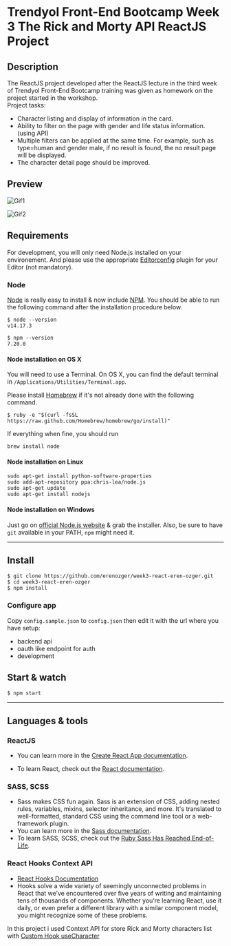# Trendyol Front-End Bootcamp Week 3 The Rick and Morty API ReactJS Project

## Description
The ReactJS project developed after the ReactJS lecture in the third week of Trendyol Front-End Bootcamp training was given as homework on the project started in the workshop. <br>
Project tasks:
* Character listing and display of information in the card.
* Ability to filter on the page with gender and life status information. (using API)
* Multiple filters can be applied at the same time. For example, such as type=human and gender male, if no result is found, the no result page will be displayed.
* The character detail page should be improved.

## Preview

![Gif1](public/assets/rm_trendyol_week3_gif1.gif)

![Gif2](public/assets/rm_trendyol_week3_gif2.gif)
## Requirements

For development, you will only need Node.js installed on your environement.
And please use the appropriate [Editorconfig](http://editorconfig.org/) plugin for your Editor (not mandatory).

### Node

[Node](http://nodejs.org/) is really easy to install & now include [NPM](https://npmjs.org/).
You should be able to run the following command after the installation procedure
below.

    $ node --version
    v14.17.3

    $ npm --version
    7.20.0

#### Node installation on OS X

You will need to use a Terminal. On OS X, you can find the default terminal in
`/Applications/Utilities/Terminal.app`.

Please install [Homebrew](http://brew.sh/) if it's not already done with the following command.

    $ ruby -e "$(curl -fsSL https://raw.github.com/Homebrew/homebrew/go/install)"

If everything when fine, you should run

    brew install node

#### Node installation on Linux

    sudo apt-get install python-software-properties
    sudo add-apt-repository ppa:chris-lea/node.js
    sudo apt-get update
    sudo apt-get install nodejs

#### Node installation on Windows

Just go on [official Node.js website](http://nodejs.org/) & grab the installer.
Also, be sure to have `git` available in your PATH, `npm` might need it.

---

## Install

    $ git clone https://github.com/erenozger/week3-react-eren-ozger.git
    $ cd week3-react-eren-ozger
    $ npm install

### Configure app

Copy `config.sample.json` to `config.json` then edit it with the url where you have setup:

- backend api
- oauth like endpoint for auth
- development

## Start & watch

    $ npm start

---

## Languages & tools

### ReactJS

- You can learn more in the [Create React App documentation](https://facebook.github.io/create-react-app/docs/getting-started).

- To learn React, check out the [React documentation](https://reactjs.org/).

### SASS, SCSS

- Sass makes CSS fun again. Sass is an extension of CSS, adding nested rules, variables, mixins, selector inheritance, and more. It's translated to well-formatted, standard CSS using the command line tool or a web-framework plugin.
- You can learn more in the [Sass documentation](https://sass-lang.com/documentation).
- To learn SASS, SCSS, check out the [Ruby Sass Has Reached End-of-Life](https://www.rubydoc.info/gems/sass/frames).

### React Hooks Context API

- [React Hooks Documentation](https://en.reactjs.org/docs/hooks-intro.html)
- Hooks solve a wide variety of seemingly unconnected problems in React that we’ve encountered over five years of writing and maintaining tens of thousands of components. Whether you’re learning React, use it daily, or even prefer a different library with a similar component model, you might recognize some of these problems.

In this project i used Context API for store Rick and Morty characters list with [Custom Hook useCharacter](https://github.com/erenozger/week3-react-eren-ozger/blob/master/src/utils/hooks/useCharacter.js)


